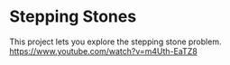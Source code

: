 # Stepping Stones

This project lets you explore the stepping stone problem. https://www.youtube.com/watch?v=m4Uth-EaTZ8
